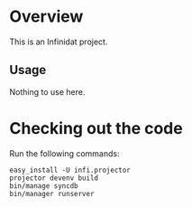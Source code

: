 Overview
========
This is an Infinidat project.

Usage
-----
Nothing to use here.

Checking out the code
=====================
Run the following commands:

    easy_install -U infi.projector
    projector devenv build
    bin/manage syncdb
    bin/manager runserver
